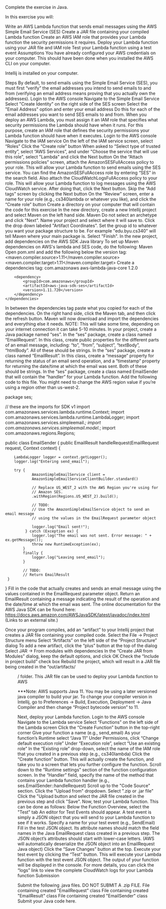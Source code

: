 Complete the exercise in Java.

In this exercise you will:

Write an AWS Lambda function that sends email messages using the AWS Simple Email Service (SES)
Create a JAR file containing your compiled Lambda function
Create an AWS IAM role that provides your Lambda function the security permissions it requires.
Deploy your Lambda function using your JAR file and IAM role
Test your Lambda function using a test event
Assumptions
You have already configured your AWS credentials on your computer.  This should have been done when you installed the AWS CLI on your computer.

Intellij is installed on your computer.

Steps
By default, to send emails using the Simple Email Service (SES), you must first “verify” the email addresses you intend to send emails to and from (verifying an email address means proving that you actually own the addresses).
Login to the AWS console
Navigate to the Simple Email Service
Select "Create Identity" on the right side of the SES screen
Select the "Email Address" option and enter your email address
Do this for each of the email addresses you want to send SES emails to and from.
When you deploy an AWS Lambda, you must assign it an IAM role that specifies what security permissions the Lambda should have when it runs.  For this purpose, create an IAM role that defines the security permissions your Lambda function should have when it executes.
Login to the AWS console
Navigate to the IAM service
On the left of the IAM service screen, select “Roles”
Click the “Create role” button
When asked to “Select type of trusted entity”, select “AWS Services”, and under "Choose the service that will use this role", select "Lambda" and click the Next button
On the “Attach permissions policies” screen, attach the AmazonSESFullAccess policy to your role.  This will allow your Lambda function to send emails using the SES service.  You can find the AmazonSESFullAccess role by entering “SES” in the search field. 
Also attach the CloudWatchLogsFullAccess policy to your role.  This will allow your Lambda function to log messages using the AWS CloudWatch service.  After doing that, click the Next button.
Skip the “Add tags” screen by clicking the Next button
On the “Review” screen, enter a name for your role (e.g., cs340lambda or whatever you like), and click the “Create role” button
Create a directory on your computer that will contain the code for this exercise
In the new directory, create a new Intellij project and select Maven on the left hand side.
Maven
Do not select an archetype and click "Next".
Name your project and select where it will save to.
Click the drop down labeled "Artifact Coordinates". Set the group id to whatever you want your package structure to be. For example "edu.byu.cs340" will tell Maven where your main package is.
Select "Finish".
In the new project, add dependencies on the AWS SDK Java library
To set up Maven dependencies on AWS's lambda and SES code, do the following:
Maven
Open pom.xml and add the following below the version tag:
<properties>
   <maven.compiler.source>1.11</maven.compiler.source>
   <maven.compiler.target>1.11</maven.compiler.target>
</properties>
Create a dependencies tag:
    <dependencies>
        <dependency>
            <groupId>com.amazonaws</groupId>
            <artifactId>aws-lambda-java-core</artifactId>
            <version>1.2.0</version>
        </dependency>

        <dependency>
            <groupId>com.amazonaws</groupId>
            <artifactId>aws-java-sdk-ses</artifactId>
            <version>1.11.720</version>
        </dependency>
    </dependencies>
In between the dependencies tag paste what you copied for each of the dependencies.
On the right hand side, click the Maven tab, and then click the refresh button. Maven will now download and import the dependencies and everything else it needs. NOTE: This will take some time, depending on your internet connection it can take 5-10 minutes.
In your project, create a Java package named “ses”.
In the “ses” package, create a class named “EmailRequest”.  In this class, create public properties for the different parts of an email message, including: “to”, “from”, “subject”, “textBody”, “htmlBody”. All of these should be strings.
In the “ses” package, create a class named “EmailResult”.  In this class, create a “message” property for returning the status of an email send operation, and a “timestamp” property for returning the date/time at which the email was sent.  Both of these should be strings.
In the “ses” package, create a class named EmailSender that will contain the “handler” for your Lambda function.  Add the following code to this file.  You might need to change the AWS region value if you’re using a region other than us-west-2.
 
package ses;

// these are the imports for SDK v1
import com.amazonaws.services.lambda.runtime.Context;
import com.amazonaws.services.lambda.runtime.LambdaLogger;
import com.amazonaws.services.simpleemail.*;
import com.amazonaws.services.simpleemail.model.*;
import com.amazonaws.regions.Regions;

public class EmailSender {
    public EmailResult handleRequest(EmailRequest request, Context context) {

        LambdaLogger logger = context.getLogger();
        logger.log("Entering send_email");

        try {
                AmazonSimpleEmailService client =
                AmazonSimpleEmailServiceClientBuilder.standard()

                // Replace US_WEST_2 with the AWS Region you're using for
                // Amazon SES.
                .withRegion(Regions.US_WEST_2).build();

                // TODO:
                // Use the AmazonSimpleEmailService object to send an email message
                // using the values in the EmailRequest parameter object

                logger.log("Email sent!");
             } catch (Exception ex) {
                logger.log("The email was not sent. Error message: " + ex.getMessage());
                throw new RuntimeException(ex);
            }
            finally {
                logger.log("Leaving send_email");
            }

            // TODO:
            // Return EmailResult
     }

}
Fill in the code that actually creates and sends an email message using the values contained in the EmailRequest parameter object.  Return an EmailResult containing a message indicating the result of the operation and the date/time at which the email was sent. The online documentation for the AWS Java SDK can be found here:
https://docs.aws.amazon.com/AWSJavaSDK/latest/javadoc/index.html (Links to an external site.)
 

Once your program compiles, add an “artifact” to your Intellij project that creates a JAR file containing your compiled code.
Select the File -> Project Structure menu
Select “Artifacts” on the left side of the “Project Structure” dialog
To add a new artifact, click the “plus” button at the top of the dialog
Select JAR -> From modules with dependencies
In the “Create JAR from Modules” dialog, keep the default options, and click OK
Check the “Include in project build” check box
Rebuild the project, which will result in a JAR file being created in the “out/artifacts/<DIR>/ folder. This JAR file can be used to deploy your Lambda function to AWS
 

***Note: AWS supports Java 11. You may be using a later versioned java compiler to build your jar. To change your compiler version in Intellij, go to Preferences -> Build, Execution, Deployment -> Java Compiler and then change “Project bytecode version” to 11.

  

Next, deploy your Lambda function.
Login to the AWS console
Navigate to the Lambda service
Select “Functions” on the left side of the Lambda screen
Click the “Create Function” button in the top-right corner
Give your function a name (e.g., send_email)
As your function’s Runtime select “Java 11”
Under Permissions, click “Change default execution role”
Under “Execution role”, select “Use an existing role”
In the “Existing role” drop-down, select the name of the IAM role that you created in a previous step (e.g., cs340lambda)
Click the “Create function” button.  This will actually create the function, and take you to a screen that lets you further configure the function.
Scroll down to the “Runtime settings” section of the function configuration screen.
In the “Handler” field, specify the name of the method that contains your Lambda function handler (e.g., ses.EmailSender::handleRequest)
Scroll up to the "Code Source" section.
Click the "Upload from" dropdown.
Select ".zip or .jar file"
Click the "Upload button and select the JAR file created in the previous step and click "Save".
Now, test your Lambda function.  This can be done as follows:
Below the Function Overview, select the "Test" tab
An editor for Test Events should appear.  A test event is simply a JSON object that you will send to your Lambda function to see if it works.
Specify a name for your test event (e.g., SendEmail)
Fill in the test JSON object.  Its attribute names should match the field names in the Java EmailRequest class created in a previous step.  The JSON object’s attributes should start with lower-case letters.  (AWS will automatically deserialize the JSON object into an EmailRequest Java object)
Click the “Save Changes” button at the top. 
Execute your test event by clicking the “Test” button.  This will execute your Lambda function with the test event JSON object.
The output of your function will be displayed in the console.  For more details, you can click the “logs” link to view the complete CloudWatch logs for your Lambda function
Submission

Submit the following .java files. DO NOT SUBMIT A .zip FILE.
File containing created "EmailRequest" class
File containing created "EmailResult" class
File containing created "EmailSender" class
Submit your Java code here.
